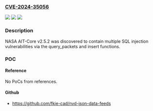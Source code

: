 ### [CVE-2024-35056](https://cve.mitre.org/cgi-bin/cvename.cgi?name=CVE-2024-35056)
![](https://img.shields.io/static/v1?label=Product&message=n%2Fa&color=blue)
![](https://img.shields.io/static/v1?label=Version&message=n%2Fa&color=blue)
![](https://img.shields.io/static/v1?label=Vulnerability&message=n%2Fa&color=brighgreen)

### Description

NASA AIT-Core v2.5.2 was discovered to contain multiple SQL injection vulnerabilities via the query_packets and insert functions.

### POC

#### Reference
No PoCs from references.

#### Github
- https://github.com/fkie-cad/nvd-json-data-feeds

